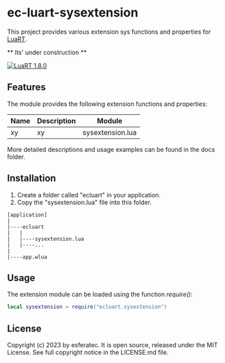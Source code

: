 # ec-luart-sysextension

This project provides various extension sys functions and properties for [LuaRT](https://www.luart.org/).

** Its' under construction **

[![LuaRT 1.8.0](https://badgen.net/badge/LuaRT/1.8.0/blue)](https://github.com/samyeyo/LuaRT)

## Features

The module provides the following extension functions and properties:

| Name | Description | Module |
| --- | --- | --- |
| xy | xy | sysextension.lua

More detailed descriptions and usage examples can be found in the docs folder.

## Installation

1. Create a folder called "ecluart" in your application.
2. Copy the "sysextension.lua" file into this folder.

```text
[application]
|
|----ecluart
|   |
|   |----sysextension.lua
|   |----...
|
|----app.wlua
```

## Usage

The extension module can be loaded using the function *require()*:

```lua
local sysextension = require("ecluart.sysextension") 
```

## License

Copyright (c) 2023 by esferatec.
It is open source, released under the MIT License.
See full copyright notice in the LICENSE.md file.
